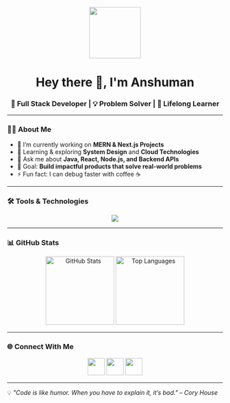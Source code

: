<div id="header" align="center">
  <img src="https://media.giphy.com/media/M9gbBd9nbDrOTu1Mqx/giphy.gif" width="120"/>
</div>

<h1 align="center">Hey there 👋, I'm Anshuman</h1>
<h3 align="center">🚀 Full Stack Developer | 💡 Problem Solver | 🌱 Lifelong Learner</h3>

---

### 👨‍💻 About Me
- 🔭 I’m currently working on **MERN & Next.js Projects**
- 🌱 Learning & exploring **System Design** and **Cloud Technologies**
- 💬 Ask me about **Java, React, Node.js, and Backend APIs**
- 🎯 Goal: **Build impactful products that solve real-world problems**
- ⚡ Fun fact: I can debug faster with coffee ☕

---

### 🛠️ Tools & Technologies
<p align="center">
  <a href="https://skillicons.dev">
    <img src="https://skillicons.dev/icons?i=java,javascript,typescript,python,c,html,css,tailwind,bootstrap,react,redux,vite,nextjs,nodejs,express,mongodb,git,github,bash,postman,docker,kubernetes,aws,vercel,netlify,pug,npm,kali&theme=dark" />
  </a>
</p>

---

### 📊 GitHub Stats
<p align="center">
  <img src="https://github-readme-stats.vercel.app/api?username=Anshuman1s&show_icons=true&theme=tokyonight" alt="GitHub Stats" height="160"/>
  <img src="https://github-readme-stats.vercel.app/api/top-langs/?username=Anshuman1s&layout=compact&theme=tokyonight&langs_count=8" alt="Top Languages" height="160"/>
</p>

---

### 🌐 Connect With Me
<p align="center">
  <a href="https://www.linkedin.com/in/anshuman-shukla-006a17231/"><img src="https://skillicons.dev/icons?i=linkedin" width="40"/></a>
  <a href="mailto:shuklaanshuman888@gmail.com"><img src="https://skillicons.dev/icons?i=gmail" width="40"/></a>
  <a href="https://github.com/Anshuman1s"><img src="https://skillicons.dev/icons?i=github" width="40"/></a>
</p>

---

💡 *"Code is like humor. When you have to explain it, it’s bad." – Cory House*
